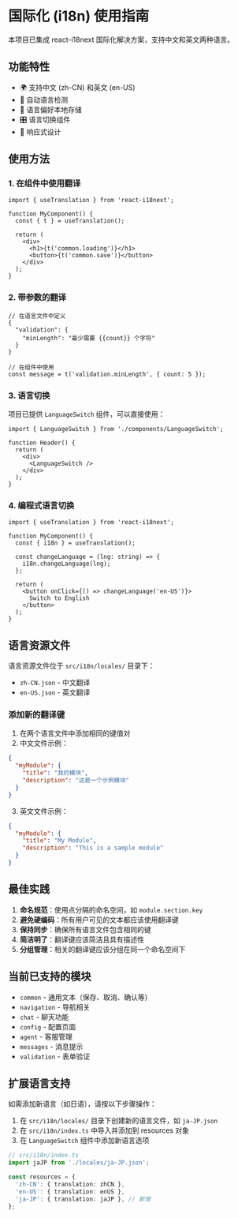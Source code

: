 # 国际化 (i18n) 使用指南

本项目已集成 react-i18next 国际化解决方案，支持中文和英文两种语言。

## 功能特性

- 🌍 支持中文 (zh-CN) 和英文 (en-US)
- 🔄 自动语言检测
- 💾 语言偏好本地存储
- 🎛️ 语言切换组件
- 📱 响应式设计

## 使用方法

### 1. 在组件中使用翻译

```tsx
import { useTranslation } from 'react-i18next';

function MyComponent() {
  const { t } = useTranslation();
  
  return (
    <div>
      <h1>{t('common.loading')}</h1>
      <button>{t('common.save')}</button>
    </div>
  );
}
```

### 2. 带参数的翻译

```tsx
// 在语言文件中定义
{
  "validation": {
    "minLength": "最少需要 {{count}} 个字符"
  }
}

// 在组件中使用
const message = t('validation.minLength', { count: 5 });
```

### 3. 语言切换

项目已提供 `LanguageSwitch` 组件，可以直接使用：

```tsx
import { LanguageSwitch } from './components/LanguageSwitch';

function Header() {
  return (
    <div>
      <LanguageSwitch />
    </div>
  );
}
```

### 4. 编程式语言切换

```tsx
import { useTranslation } from 'react-i18next';

function MyComponent() {
  const { i18n } = useTranslation();
  
  const changeLanguage = (lng: string) => {
    i18n.changeLanguage(lng);
  };
  
  return (
    <button onClick={() => changeLanguage('en-US')}>
      Switch to English
    </button>
  );
}
```

## 语言资源文件

语言资源文件位于 `src/i18n/locales/` 目录下：

- `zh-CN.json` - 中文翻译
- `en-US.json` - 英文翻译

### 添加新的翻译键

1. 在两个语言文件中添加相同的键值对
2. 中文文件示例：
```json
{
  "myModule": {
    "title": "我的模块",
    "description": "这是一个示例模块"
  }
}
```

3. 英文文件示例：
```json
{
  "myModule": {
    "title": "My Module",
    "description": "This is a sample module"
  }
}
```

## 最佳实践

1. **命名规范**：使用点分隔的命名空间，如 `module.section.key`
2. **避免硬编码**：所有用户可见的文本都应该使用翻译键
3. **保持同步**：确保所有语言文件包含相同的键
4. **简洁明了**：翻译键应该简洁且具有描述性
5. **分组管理**：相关的翻译键应该分组在同一个命名空间下

## 当前已支持的模块

- `common` - 通用文本（保存、取消、确认等）
- `navigation` - 导航相关
- `chat` - 聊天功能
- `config` - 配置页面
- `agent` - 客服管理
- `messages` - 消息提示
- `validation` - 表单验证

## 扩展语言支持

如需添加新语言（如日语），请按以下步骤操作：

1. 在 `src/i18n/locales/` 目录下创建新的语言文件，如 `ja-JP.json`
2. 在 `src/i18n/index.ts` 中导入并添加到 resources 对象
3. 在 `LanguageSwitch` 组件中添加新语言选项

```typescript
// src/i18n/index.ts
import jaJP from './locales/ja-JP.json';

const resources = {
  'zh-CN': { translation: zhCN },
  'en-US': { translation: enUS },
  'ja-JP': { translation: jaJP }, // 新增
};
```